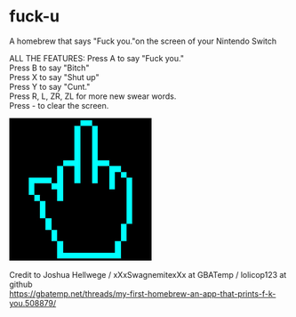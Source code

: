 # fuck-u
A homebrew that says "Fuck you."on the screen of your Nintendo Switch

ALL THE FEATURES:
Press A to say "Fuck you."  
Press B to say "Bitch"  
Press X to say "Shut up"  
Press Y to say "Cunt."   
Press R, L, ZR, ZL for more new swear words.    
Press - to clear the screen.   

![Icon](icon.jpg)   
  
Credit to Joshua Hellwege / xXxSwagnemitexXx at GBATemp / lolicop123 at github   
https://gbatemp.net/threads/my-first-homebrew-an-app-that-prints-f-k-you.508879/   

